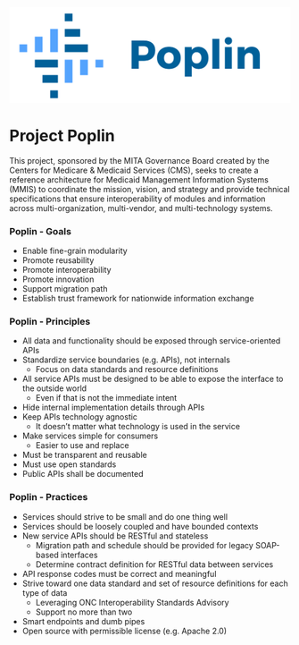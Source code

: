 ![alt text](https://github.com/MITA-Governance-Board/Poplin/blob/master/images/poplin@2x.png)

# Project Poplin

This project, sponsored by the MITA Governance Board created by the Centers for Medicare & Medicaid Services (CMS), seeks to create a reference architecture for Medicaid Management Information Systems (MMIS) to coordinate the mission, vision, and strategy and provide technical specifications that ensure interoperability of modules and information across multi-organization, multi-vendor, and multi-technology systems.

### Poplin - Goals

* Enable fine-grain modularity
* Promote reusability
* Promote interoperability
* Promote innovation
* Support migration path
* Establish trust framework for nationwide information exchange

### Poplin - Principles

* All data and functionality should be exposed through service-oriented APIs
* Standardize service boundaries (e.g. APIs), not internals
    * Focus on data standards and resource definitions
* All service APIs must be designed to be able to expose the interface to the outside world
    * Even if that is not the immediate intent
* Hide internal implementation details through APIs
* Keep APIs technology agnostic
    * It doesn’t matter what technology is used in the service
* Make services simple for consumers 
    * Easier to use and replace
* Must be transparent and reusable
* Must use open standards
* Public APIs shall be documented

### Poplin - Practices

* Services should strive to be small and do one thing well
* Services should be loosely coupled and have bounded contexts
* New service APIs should be RESTful and stateless
    * Migration path and schedule should be provided for legacy SOAP-based interfaces
    * Determine contract definition for RESTful data between services
* API response codes must be correct and meaningful
* Strive toward one data standard and set of resource definitions for each type of data
    * Leveraging ONC Interoperability Standards Advisory
    * Support no more than two
* Smart endpoints and dumb pipes
* Open source with permissible license (e.g. Apache 2.0)

